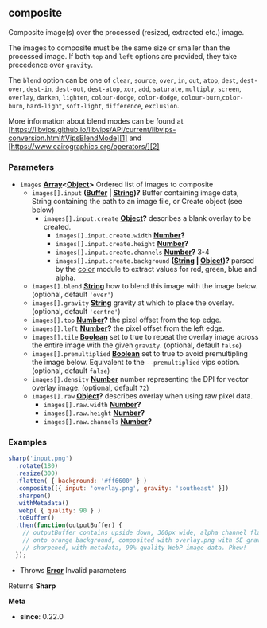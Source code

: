 <!-- Generated by documentation.js. Update this documentation by updating the source code. -->

## composite

Composite image(s) over the processed (resized, extracted etc.) image.

The images to composite must be the same size or smaller than the processed image.
If both `top` and `left` options are provided, they take precedence over `gravity`.

The `blend` option can be one of `clear`, `source`, `over`, `in`, `out`, `atop`,
`dest`, `dest-over`, `dest-in`, `dest-out`, `dest-atop`,
`xor`, `add`, `saturate`, `multiply`, `screen`, `overlay`, `darken`, `lighten`,
`colour-dodge`, `color-dodge`, `colour-burn`,`color-burn`,
`hard-light`, `soft-light`, `difference`, `exclusion`.

More information about blend modes can be found at
[https://libvips.github.io/libvips/API/current/libvips-conversion.html#VipsBlendMode][1]
and [https://www.cairographics.org/operators/][2]

### Parameters

-   `images` **[Array][3]&lt;[Object][4]>** Ordered list of images to composite
    -   `images[].input` **([Buffer][5] \| [String][6])?** Buffer containing image data, String containing the path to an image file, or Create object (see below)
        -   `images[].input.create` **[Object][4]?** describes a blank overlay to be created.
            -   `images[].input.create.width` **[Number][7]?** 
            -   `images[].input.create.height` **[Number][7]?** 
            -   `images[].input.create.channels` **[Number][7]?** 3-4
            -   `images[].input.create.background` **([String][6] \| [Object][4])?** parsed by the [color][8] module to extract values for red, green, blue and alpha.
    -   `images[].blend` **[String][6]** how to blend this image with the image below. (optional, default `'over'`)
    -   `images[].gravity` **[String][6]** gravity at which to place the overlay. (optional, default `'centre'`)
    -   `images[].top` **[Number][7]?** the pixel offset from the top edge.
    -   `images[].left` **[Number][7]?** the pixel offset from the left edge.
    -   `images[].tile` **[Boolean][9]** set to true to repeat the overlay image across the entire image with the given `gravity`. (optional, default `false`)
    -   `images[].premultiplied` **[Boolean][9]** set to true to avoid premultipling the image below. Equivalent to the `--premultiplied` vips option. (optional, default `false`)
    -   `images[].density` **[Number][7]** number representing the DPI for vector overlay image. (optional, default `72`)
    -   `images[].raw` **[Object][4]?** describes overlay when using raw pixel data.
        -   `images[].raw.width` **[Number][7]?** 
        -   `images[].raw.height` **[Number][7]?** 
        -   `images[].raw.channels` **[Number][7]?** 

### Examples

```javascript
sharp('input.png')
  .rotate(180)
  .resize(300)
  .flatten( { background: '#ff6600' } )
  .composite([{ input: 'overlay.png', gravity: 'southeast' }])
  .sharpen()
  .withMetadata()
  .webp( { quality: 90 } )
  .toBuffer()
  .then(function(outputBuffer) {
    // outputBuffer contains upside down, 300px wide, alpha channel flattened
    // onto orange background, composited with overlay.png with SE gravity,
    // sharpened, with metadata, 90% quality WebP image data. Phew!
  });
```

-   Throws **[Error][10]** Invalid parameters

Returns **Sharp** 

**Meta**

-   **since**: 0.22.0

[1]: https://libvips.github.io/libvips/API/current/libvips-conversion.html#VipsBlendMode

[2]: https://www.cairographics.org/operators/

[3]: https://developer.mozilla.org/docs/Web/JavaScript/Reference/Global_Objects/Array

[4]: https://developer.mozilla.org/docs/Web/JavaScript/Reference/Global_Objects/Object

[5]: https://nodejs.org/api/buffer.html

[6]: https://developer.mozilla.org/docs/Web/JavaScript/Reference/Global_Objects/String

[7]: https://developer.mozilla.org/docs/Web/JavaScript/Reference/Global_Objects/Number

[8]: https://www.npmjs.org/package/color

[9]: https://developer.mozilla.org/docs/Web/JavaScript/Reference/Global_Objects/Boolean

[10]: https://developer.mozilla.org/docs/Web/JavaScript/Reference/Global_Objects/Error
